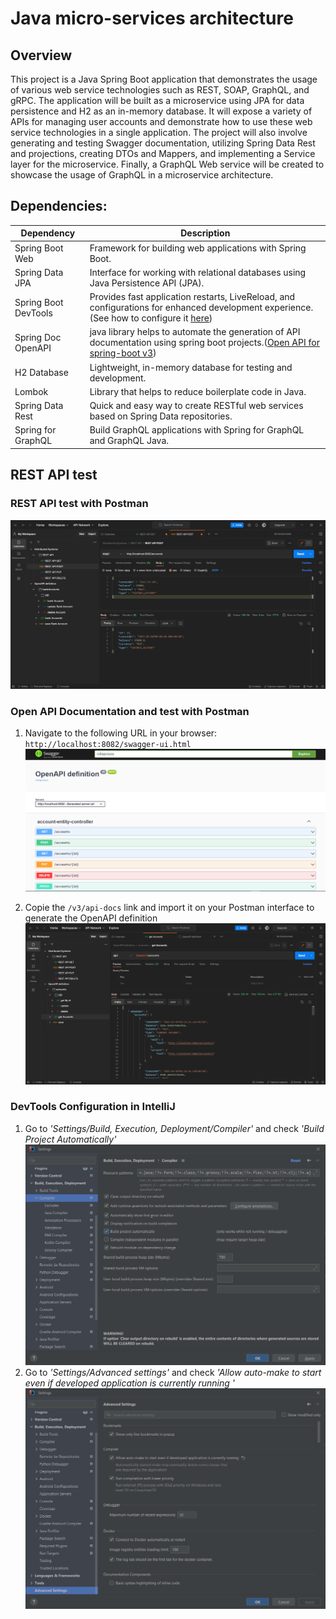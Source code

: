 # Java micro-services architecture


## Overview
This project is a Java Spring Boot application that demonstrates the usage of various web service technologies such as REST, SOAP, GraphQL, and gRPC. The application will be built as a microservice using JPA for data persistence and H2 as an in-memory database. It will expose a variety of APIs for managing user accounts and demonstrate how to use these web service technologies in a single application. The project will also involve generating and testing Swagger documentation, utilizing Spring Data Rest and projections, creating DTOs and Mappers, and implementing a Service layer for the microservice. Finally, a GraphQL Web service will be created to showcase the usage of GraphQL in a microservice architecture.

## Dependencies:

| Dependency           | Description                                                                                                                                                                           |
|----------------------|---------------------------------------------------------------------------------------------------------------------------------------------------------------------------------------|
| Spring Boot Web      | Framework for building web applications with Spring Boot.                                                                                                                             |
| Spring Data JPA      | Interface for working with relational databases using Java Persistence API (JPA).                                                                                                     |
| Spring Boot DevTools | Provides fast application restarts, LiveReload, and configurations for enhanced development experience. (See how to configure it [here](#dev-tools-config))                           |
| Spring Doc OpenAPI   | java library helps to automate the generation of API documentation using spring boot projects.(<a href="https://springdoc.org/v2/" target = "_blank">Open API for spring-boot v3</a>) |
| H2 Database          | Lightweight, in-memory database for testing and development.                                                                                                                          |
| Lombok               | Library that helps to reduce boilerplate code in Java.                                                                                                                                |
| Spring Data Rest     | Quick and easy way to create RESTful web services based on Spring Data repositories.                                                                                                  |
| Spring for GraphQL   | Build GraphQL applications with Spring for GraphQL and GraphQL Java.                                                                                                                  |

## REST API test
### REST API test with Postman
![Test REST API with Postman](assets/postmantest1.png)

### Open API Documentation and test with Postman
1. Navigate to the following URL in your browser: `http://localhost:8082/swagger-ui.html`
![Open API Documentation](assets/openapi.png)

2. Copie the `/v3/api-docs` link and import it on your Postman interface to generate the OpenAPI definition
![Open API Documentation](assets/postmantest2.png)

### <h3 id = "dev-tools-config">DevTools Configuration in IntelliJ</h3>
1. Go to *'Settings/Build, Execution, Deployment/Compiler'* and check *'Build Project Automatically'*
![devtools step 1](assets/devtools%20step%201.png)
2. Go to *'Settings/Advanced settings'* and check *'Allow auto-make to start even if developed application is currently running '*
![devtools step 2](assets/devtools%20step%202.png)
